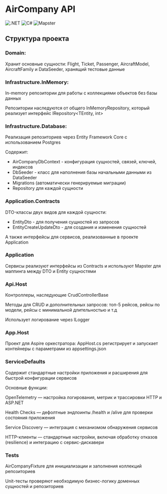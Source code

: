 # AirCompany API

![.NET](https://img.shields.io/badge/.NET-8.0-blue)
![C#](https://img.shields.io/badge/C%23-12.0-blue)
![Mapster](https://img.shields.io/badge/Mapster-7.4.0-orange)

## Структура проекта

### Domain:

Хранит основные сущности: Flight, Ticket, Passenger, AircraftModel, AircraftFamily и DataSeeder, хранящий тестовые данные

### Infrastructure.InMemory:

In-memory репозитории для работы с коллекциями объектов без базы данных

Репозитории наследуются от общего InMemoryRepository, который реализует интерфейс IRepository<TEntity, int>

### Infrastructure.Database:

Реализация репозиториев через Entity Framework Core с использованием Postgres

Содержит:

- AirCompanyDbContext - конфигурация сущностей, связей, ключей, индексов
- DbSeeder - класс для наполнения базы начальными данными из DataSeeder
- Migrations (автоматически генерируемые миграции)
- Repository для каждой сущности

### Application.Contracts

DTO-классы двух видов для каждой сущности:
- EntityDto - для получения сущностей из запросов
- EntityCreateUpdateDto - для создания и изменения сущностей

А также интерфейсы для сервисов, реализованные в проекте Application

### Application

Сервисы реализуют интерфейсы из Contracts и используют Mapster для маппинга между DTO и Entity сущностями

### Api.Host

Контроллеры, наследующие CrudControllerBase

Методы для CRUD и дополнительных запросов: топ-5 рейсов, рейсы по модели, рейсы с минимальной длительностью и т.д

Использует логирование через ILogger

### App.Host

Проект для Aspire оркестратора: AppHost.cs регистрирует и запускает контейнеры с параметрами из appsettings.json

### ServiceDefaults 

Содержит стандартные настройки приложения и расширения для быстрой конфигурации сервисов

Основные функции:

OpenTelemetry — настройка логирования, метрик и трассировки HTTP и ASP.NET

Health Checks — дефолтные эндпоинты /health и /alive для проверки состояния приложения

Service Discovery — интеграция с механизмом обнаружения сервисов

HTTP-клиенты — стандартные настройки, включая обработку отказов (resilience) и интеграцию с сервис-дискавери

### Tests

AirCompanyFixture для инициализации и заполнения коллекций репозиториев

Unit-тесты проверяют необходимую бизнес-логику доменных сущностей и репозиториев